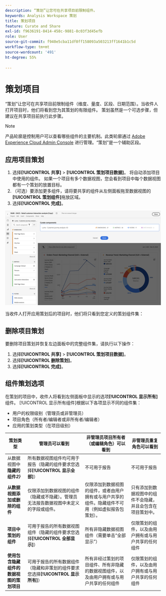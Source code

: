 ```yaml
---
description: “策划”让您可在共享项目前限制组件。
keywords: Analysis Workspace 策划
title: 策划项目
feature: Curate and Share
exl-id: f9636191-8414-458c-9881-8c03f3d45efb
role: User
source-git-commit: f940e5cba11df0ff158093a503213ff1641b1c5d
workflow-type: tm+mt
source-wordcount: '491'
ht-degree: 55%

---
```


# 策划项目

“策划”让您可在共享项目前限制组件（维度、量度、区段、日期范围）。当收件人打开项目时，他们将看到您为其策划的有限组件。 策划虽然是一个可选步骤，但建议在共享项目前执行此步骤。

>[!NOTE]
> 产品轮廓是控制用户可以查看哪些组件的主要机制。此类轮廓通过 [Adobe Experience Cloud Admin Console](https://experienceleague.adobe.com/zh-hans/docs/core-services/interface/administration/admin-tool-experience-cloud) 进行管理。“策划”是一个辅助区段。

## 应用项目策划

1. 选择&#x200B;**[!UICONTROL 共享]** > **[!UICONTROL 策划项目数据]**。
将自动添加项目中使用的组件。
如果一个项目有多个数据视图，您会看到项目中每个数据视图都有一个策划的放置目标。
1. （可选）要添加更多组件，请将要共享的组件从左侧面板拖至数据视图的&#x200B;**[!UICONTROL 策划组件]**&#x200B;拖放区域。
1. 选择&#x200B;**[!UICONTROL 完成]**。

<!--
Curation can also be applied from the [!UICONTROL Share] menu by selecting **[!UICONTROL Curate and Share]**. This option automatically curates the project to the components in use in the project. You can add additional components following the steps above.
-->

![“策划组件”窗口显示项目正在使用的组件。](assets/curation-field.png)

当收件人打开应用策划后的项目时，他们将只看到您定义的策划组件集：


## 删除项目策划

要删除项目策划并恢复左边面板中的完整组件集，请执行以下操作：

1. 选择&#x200B;**[!UICONTROL 共享]** > **[!UICONTROL 策划项目数据]**。
1. 选择&#x200B;**[!UICONTROL 删除策划]**。
1. 选择&#x200B;**[!UICONTROL 完成]**。

## 组件策划选项

在策划的项目中，收件人将看到左侧面板中显示的选项&#x200B;**[!UICONTROL 显示所有]**&#x200B;组件。 [!UICONTROL 显示所有组件]根据以下各项显示不同的组件集：

* 用户的权限级别（管理员或非管理员）
* 项目角色（所有者/编辑者或非所有者/编辑者）
* 应用的策划类型（在项目级别）

| 策划类型 | 管理员可以看到 | 非管理员项目所有者（或编辑角色）可以看到 | 非管理员重复角色可以看到 |
| --- | --- | --- | --- |
| 从数据视图中&#x200B;**隐藏的组件&#x200B;*2&rbrace;*** | 所有数据视图组件均可用于报告（隐藏的组件要求您选择&#x200B;**[!UICONTROL 显示全部]**） | 不可用于报告 | 不可用于报告 |
| **从数据视图添加或删除的组件** | 仅限添加到数据视图的组件（隐藏或不隐藏）。管理员无法报告数据视图中未定义的字段或组件。 | 仅限添加到数据视图的组件，或者由用户拥有或与用户共享的组件。隐藏组件不可用（例如虚拟报告包策划）。 | 只有添加到数据视图中的组件不会隐藏，并且会包含在项目策划中。 |
| **项目中策划的组件** | 可用于报告的所有数据视图组件（隐藏的组件要求您选择&#x200B;**[!UICONTROL 全部显示]**） | 所有非隐藏数据视图组件（需要单击“全部显示”） | 仅限策划的组件，以及由用户拥有或与用户共享的任何组件 |
| **使用包含隐藏组件的数据视图的策划项目** | 可用于报告的所有数据组件（隐藏和非策划的组件要求您选择&#x200B;**[!UICONTROL 显示所有]**） | 所有非经过策划的项目组件、所有非隐藏的数据视图组件，以及由用户拥有或与用户共享的任何组件 | 仅限策划的组件，以及由用户拥有或与用户共享的任何组件 |
